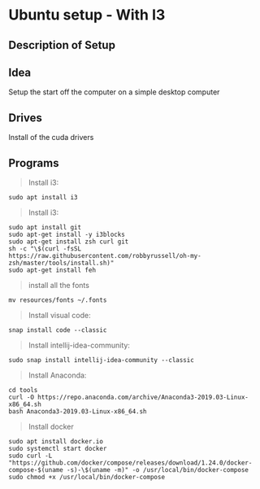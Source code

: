 # Ubuntu setup - With I3

## Description of Setup

## Idea

Setup the start off the computer on a simple desktop computer

## Drives

Install of the cuda drivers

## Programs

>Install i3:
```shell
sudo apt install i3
```

>Install i3:
```shell
sudo apt install git
sudo apt-get install -y i3blocks
sudo apt-get install zsh curl git
sh -c "\$(curl -fsSL https://raw.githubusercontent.com/robbyrussell/oh-my-zsh/master/tools/install.sh)"
sudo apt-get install feh
```

>install all the fonts
```shell
mv resources/fonts ~/.fonts
```

>Install visual code:
```shell
snap install code --classic
```

>Install intellij-idea-community:
```shell
sudo snap install intellij-idea-community --classic
```

>Install Anaconda:
```shell
cd tools
curl -O https://repo.anaconda.com/archive/Anaconda3-2019.03-Linux-x86_64.sh
bash Anaconda3-2019.03-Linux-x86_64.sh
```

>Install docker
```shell
sudo apt install docker.io
sudo systemctl start docker
sudo curl -L "https://github.com/docker/compose/releases/download/1.24.0/docker-compose-$(uname -s)-\$(uname -m)" -o /usr/local/bin/docker-compose
sudo chmod +x /usr/local/bin/docker-compose
```